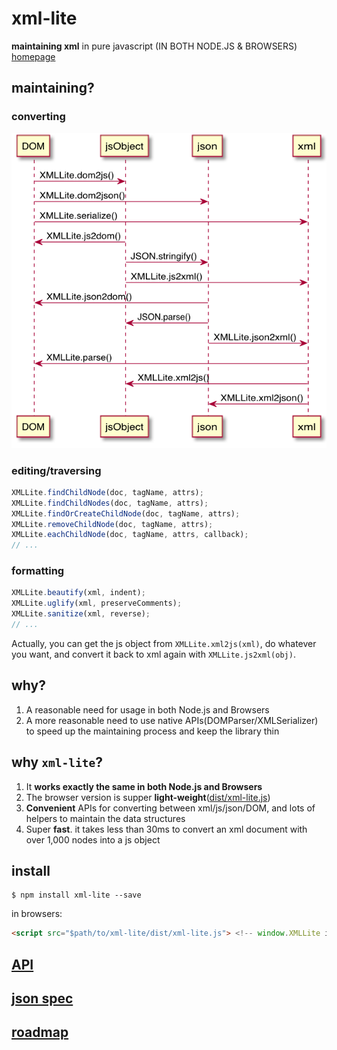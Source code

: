 xml-lite
========

**maintaining xml** in pure javascript (IN BOTH NODE.JS &amp; BROWSERS) [homepage](https://leungwensen.github.io/xml-lite/)

## maintaining?

### converting

![converting](./assets/converting.png)

### editing/traversing

```javascript
XMLLite.findChildNode(doc, tagName, attrs);
XMLLite.findChildNodes(doc, tagName, attrs);
XMLLite.findOrCreateChildNode(doc, tagName, attrs);
XMLLite.removeChildNode(doc, tagName, attrs);
XMLLite.eachChildNode(doc, tagName, attrs, callback);
// ...
```

### formatting

```javascript
XMLLite.beautify(xml, indent);
XMLLite.uglify(xml, preserveComments);
XMLLite.sanitize(xml, reverse);
// ...
```

Actually, you can get the js object from `XMLLite.xml2js(xml)`, do whatever you want, and convert it back to xml again with `XMLLite.js2xml(obj)`.

## why?

1. A reasonable need for usage in both Node.js and Browsers
2. A more reasonable need to use native APIs(DOMParser/XMLSerializer) to speed up the maintaining process and keep the library thin

## why `xml-lite`?

1. It **works exactly the same in both Node.js and Browsers**
2. The browser version is supper **light-weight**([dist/xml-lite.js](./dist/xml-lite.js))
3. **Convenient** APIs for converting between xml/js/json/DOM, and lots of helpers to maintain the data structures
4. Super **fast**. it takes less than 30ms to convert an xml document with over 1,000 nodes into a js object

## install

```shell
$ npm install xml-lite --save
```

in browsers:

```html
<script src="$path/to/xml-lite/dist/xml-lite.js"> <!-- window.XMLLite is available -->
```

## [API](./doc/api.md)

## [json spec](./doc/json-spec.md)

## [roadmap](./doc/roadmap.md)
